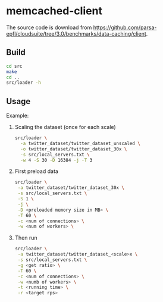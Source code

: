 # memcached-client
The source code is download from https://github.com/parsa-epfl/cloudsuite/tree/3.0/benchmarks/data-caching/client.
## Build
```bash
cd src
make
cd ..
src/loader -h
```
## Usage
Example:
1. Scaling the dataset (once for each scale)
   ```bash
   src/loader \
     -a twitter_dataset/twitter_dataset_unscaled \
     -o twitter_dataset/twitter_dataset_30x \
     -s src/local_servers.txt \
     -w 4 -S 30 -D 16384 -j -T 3
   ```
2. First preload data
   ```bash
   src/loader \
    -a twitter_dataset/twitter_dataset_30x \
    -s src/local_servers.txt \
    -S 1 \
    -j \
    -D <preloaded memory size in MB> \
    -T 60 \
    -c <num of connections> \
    -w <num of workers> \
   ```
3. Then run
   ```bash
   src/loader \
    -a twitter_dataset/twitter_dataset_<scale>x \
    -s src/local_servers.txt \
    -g <get ratio> \
    -T 60 \
    -c <num of connections> \
    -w <numb of workers> \
    -t <running time> \
    -r <target rps>
   ```
